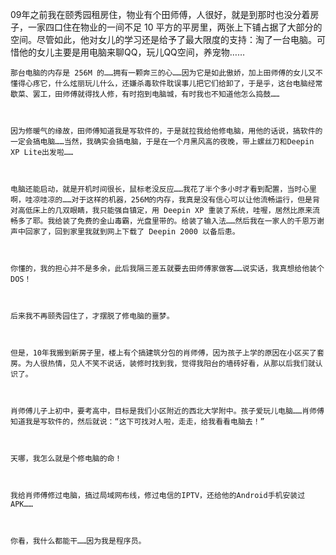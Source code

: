  09年之前我在颐秀园租房住，物业有个田师傅，人很好，就是到那时也没分着房子，一家四口住在物业的一间不足 10 平方的平房里，两张上下铺占据了大部分的空间。尽管如此，他对女儿的学习还是给予了最大限度的支持：淘了一台电脑。可惜他的女儿主要是用电脑来聊QQ，玩儿QQ空间，养宠物……



    那台电脑的内存是 256M 的……拥有一颗奔三的心……因为它是如此傲娇，加上田师傅的女儿又不懂得心疼它，什么炫丽玩儿什么，还嫌杀毒软件耽误事儿把它们给卸了，于是乎，这台电脑经常歇菜、罢工，田师傅就得找人修，有时抱到电脑城，有时我也不知道他怎么捣鼓……



    因为修暖气的缘故，田师傅知道我是写软件的，于是就拉我给他修电脑，用他的话说，搞软件的一定会搞电脑……当然，我确实会搞电脑，于是在一个月黑风高的夜晚，带上螺丝刀和Deepin XP Lite出发啦……



    电脑还能启动，就是开机时间很长，鼠标老没反应……我花了半个多小时才看到配置，当时心里啊，哇凉哇凉的……对于这样的机器，256M的内存，我真是没有信心可以让他流畅运行，但是背对高低床上的几双眼睛，我只能强自镇定，用 Deepin XP 重装了系统，哇喔，居然比原来流畅多了耶。我给装了免费的金山毒霸，光盘里带的。给装了输入法……然后我在一家人的千恩万谢声中回家了，回到家里我就到网上下载了 Deepin 2000 以备后患。



    你懂的，我的担心并不是多余，此后我隔三差五就要去田师傅家做客……说实话，我真想给他装个DOS！



    后来我不再颐秀园住了，才摆脱了修电脑的噩梦。



    但是，10年我搬到新房子里，楼上有个搞建筑分包的肖师傅，因为孩子上学的原因在小区买了套房。为人很热情，见人不笑不说话，装修时找到我，觉得我阳台的墙砖好看，从那以后我们就认识了。



    肖师傅儿子上初中，要考高中，目标是我们小区附近的西北大学附中。孩子爱玩儿电脑……肖师傅知道我是写软件的，然后就说：“这下可找对人啦，走走，给我看看电脑去！”



    天哪，我怎么就是个修电脑的命！



    我给肖师傅修过电脑，搞过局域网布线，修过电信的IPTV，还给他的Android手机安装过APK……



    你看，我什么都能干……因为我是程序员。

